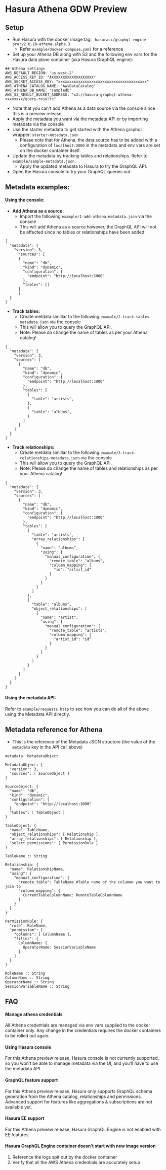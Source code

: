 # Hasura Athena GDW Preview

## Setup
- Run Hasura with the docker image tag: ` hasuraci/graphql-engine-pro:v2.0.10-athena.alpha.3`
  - Refer `example/docker-compose.yaml` for a reference
- Set up your Athena DB along with S3 and the following env vars for the Hasura data plane container (aka Hasura GraphQL engine):
```
## Athena settings
AWS_DEFAULT_REGION: "us-west-2"
AWS_ACCESS_KEY_ID: "AKXXXXXXXXXXXXXXXXXX"
AWS_SECRET_ACCESS_KEY: "xxxxxxxxxxxxxxxxxxxxxxxxxxxxxxxxxxxxxxxx"
AWS_ATHENA_CATALOG_NAME: "AwsDataCatalog"
AWS_ATHENA_DB_NAME: "sampledb"
AWS_S3_RESULT_BUCKET_ADDRESS: "s3://hasura-graphql-athena-xxxxxxxx/query-results"
```
- Note that you can't add Athena as a data source via the console since this is a preview release
- Apply the metadata you want via the metadata API or by importing metadata via the console
- Use the starter metadata to get started with the Athena graphql wrapper: `starter-metadata.json`
  - Please note that for Athena, the data source has to be added with a configuration of `localhost:3000`
    in the metadata and env vars are set on the docker container itself.
- Update the metadata by tracking tables and relationships. Refer to `example/sample-metadata.json`.
  - Apply the updated metadata to Hasura to try the GraphQL API.
- Open the Hasura console to try your GraphQL queries out


## Metadata examples:

#### Using the console:

- **Add Athena as a source:**
  - Import the following `example/1-add-athena-metadata.json` via the console
  - This will add Athena as a source however, the GraphQL API will not be affected since
    no tables or relationships have been added

```
{
  "metadata": {
    "version": 3,
      "sources": [
      {
        "name": "db",
        "kind": "dynamic",
        "configuration": {
          "endpoint": "http://localhost:3000"
        },
        "tables": []
      }
      ]
  }
}
```

- **Track tables:**
  - Create metdata simillar to the following `example/2-track-tables-metadata.json` via the console
  - This will allow you to query the GraphQL API. 
  - Note: Please do change the name of tables as per your Athena catalog!
```
{
  "metadata": {
    "version": 3,
    "sources": [
      {
        "name": "db",
        "kind": "dynamic",
        "configuration": {
          "endpoint": "http://localhost:3000"
        },
        "tables": [
          {
            "table": "artists",
          },
          {
            "table": "albums",
          }
        ]
      }
    ]
  }
}
```

- **Track relationships:**
  - Create metdata simillar to the following `example/3-track-relationships-metadata.json` via the console
  - This will allow you to query the GraphQL API.
  - Note: Please do change the name of tables and relationships as per your Athena catalog!
```
{
  "metadata": {
    "version": 3,
    "sources": [
      {
        "name": "db",
        "kind": "dynamic",
        "configuration": {
          "endpoint": "http://localhost:3000"
        },
        "tables": [
          {
            "table": "artists",
            "array_relationships": [
              {
                "name": "albums",
                "using": {
                  "manual_configuration": {
                    "remote_table": "albums",
                    "column_mapping": {
                      "id": "artist_id"
                    }
                  }
                }
              }
            ]
          },
          {
            "table": "albums",
            "object_relationships": [
              {
                "name": "artist",
                "using": {
                  "manual_configuration": {
                    "remote_table": "artists",
                    "column_mapping": {
                      "artist_id": "id"
                    }
                  }
                }
              }
            ]
          }
        ]
      }
    ]
  }
}
```

#### Using the metadata API:

Refer to `example/requests.http` to see how you can do all of the above using the Metadata API directly.

## Metadata reference for Athena

- This is the reference of the Metadata JSON structure (the value of the `metadata` key in the API call above)

```
metadata: MetadataObject

MetadataObject: {
  "version": 3,
  "sources": [ SourceObject ]
}

SourceObject: {
  "name": "db",
  "kind": "dynamic",
  "configuration": {
    "endpoint": "http://localhost:3000"
  }
  "tables": [ TableObject ]
}

TableObject: {
  "name": TableName,
  "object_relationships": [ Relationship ],
  "array_relationships": [ Relationship ],
  "select_permissions": [ PermissionRule ]
}

TableName :: String

Relationship: {
  "name": RelationshipName,
  "using": {
    "manual_configuration": {
      "remote_table": TableName #Table name of the columnn you want to join to
      "column_mapping": {
        CurrentTableColumnName: RemoteTableColumnName
      }
    }
  }
}

PermissionRule: {
  "role": RoleName,
  "permission": {
    "columns": [ ColumnName ],
    "filter": {
      ColumnName: {
        OperatorName: SessionVariableName
      }
    }
  }
}

RoleName :: String
ColumnName :: String
OperatorName :: String
SessionVariableName :: String
```

## FAQ

#### Manage athena credentials
All Athena credentials are managed via env vars supplied to the docker container only. Any change in the credentials requires the docker containers to be rolled out again.

#### Using Hasura console
For this Athena preview release, Hasura console is not currently supported, so you won't be able to manage metadata via the UI, and you'll have to use the metadata API

#### GraphQL feature support
For this Athena preview release, Hasura only supports GraphQL schema generation from the Athena catalog, relationships and permissions. Advanced support for features like aggregations & subscriptions are not available yet.

#### Hasura EE support
For this Athena preview release, Hasura GraphQL Engine is not enabled with EE features.

#### Hasura GraphQL Engine container doesn't start with new image version
1. Reference the logs spit out by the docker container
2. Verify that all the AWS Athena credentials are accurately setup
